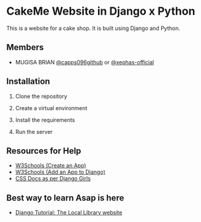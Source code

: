 # CakeMe Website in Django x Python

This is a website for a cake shop. It is built using Django and Python.

## Members

- MUGISA BRIAN [@capps096github](https://github.com/capps096github) or [@xephas-official](https://github.com/xephas-official)



## Installation

1. Clone the repository

2. Create a virtual environment

3. Install the requirements

4. Run the server



## Resources for Help

- [W3Schools (Create an App)](https://www.w3schools.com/django/django_create_app.php)
- [W3Schools (Add an App to Django)](https://www.w3schools.com/django/django_templates.php)
- [CSS Docs as per Django Girls](https://tutorial.djangogirls.org/en/css/)

## Best way to learn Asap is here
- [Django Tutorial: The Local Library website](https://developer.mozilla.org/en-US/docs/Learn/Server-side/Django/Tutorial_local_library_website)
